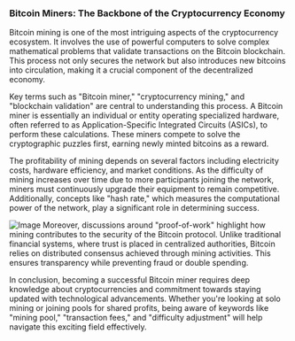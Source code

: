 ### Bitcoin Miners: The Backbone of the Cryptocurrency Economy

Bitcoin mining is one of the most intriguing aspects of the cryptocurrency ecosystem. It involves the use of powerful computers to solve complex mathematical problems that validate transactions on the Bitcoin blockchain. This process not only secures the network but also introduces new bitcoins into circulation, making it a crucial component of the decentralized economy.

Key terms such as "Bitcoin miner," "cryptocurrency mining," and "blockchain validation" are central to understanding this process. A Bitcoin miner is essentially an individual or entity operating specialized hardware, often referred to as Application-Specific Integrated Circuits (ASICs), to perform these calculations. These miners compete to solve the cryptographic puzzles first, earning newly minted bitcoins as a reward.

The profitability of mining depends on several factors including electricity costs, hardware efficiency, and market conditions. As the difficulty of mining increases over time due to more participants joining the network, miners must continuously upgrade their equipment to remain competitive. Additionally, concepts like "hash rate," which measures the computational power of the network, play a significant role in determining success.


![Image](https://github.com/user-attachments/assets/31692037-0104-4703-abd1-696b6a7dd41b)
Moreover, discussions around "proof-of-work" highlight how mining contributes to the security of the Bitcoin protocol. Unlike traditional financial systems, where trust is placed in centralized authorities, Bitcoin relies on distributed consensus achieved through mining activities. This ensures transparency while preventing fraud or double spending.

In conclusion, becoming a successful Bitcoin miner requires deep knowledge about cryptocurrencies and commitment towards staying updated with technological advancements. Whether you're looking at solo mining or joining pools for shared profits, being aware of keywords like "mining pool," "transaction fees," and "difficulty adjustment" will help navigate this exciting field effectively.